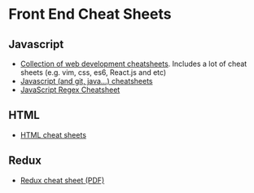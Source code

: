 # Front End Cheat Sheets

## Javascript
* [Collection of web development cheatsheets](https://devhints.io/). Includes a lot of cheat sheets (e.g. vim, css, es6, React.js and etc)
* [Javascript (and git, java...) cheatsheets](http://overapi.com/javascript)
* [JavaScript Regex Cheatsheet](https://www.debuggex.com/cheatsheet/regex/javascript)

## HTML
 * [HTML cheat sheets](https://htmlcheatsheet.com/)

## Redux
* [Redux cheat sheet (PDF)](https://github.com/linkmesrl/react-journey-2016/blob/master/resources/egghead-redux-cheat-sheet-3-2-1.pdf)

